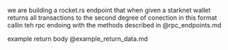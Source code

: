 we are building a rocket.rs endpoint that when given a starknet wallet returns all transactions to the second degree of conection in this format callin teh rpc endoing with the methods described in @rpc_endpoints.md 

example return body @example_return_data.md

